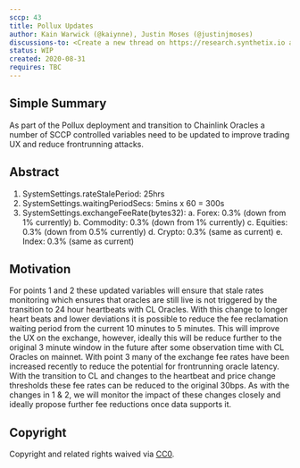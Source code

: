 ```yaml
---
sccp: 43
title: Pollux Updates
author: Kain Warwick (@kaiynne), Justin Moses (@justinjmoses)
discussions-to: <Create a new thread on https://research.synthetix.io and drop the link here>
status: WIP
created: 2020-08-31
requires: TBC
---
```



## Simple Summary
<!--"If you can't explain it simply, you don't understand it well enough." Provide a simplified and layman-accessible explanation of the SCCP.-->
As part of the Pollux deployment and transition to Chainlink Oracles a number of SCCP controlled variables need to be updated to improve trading UX and reduce frontrunning attacks.

## Abstract
<!--A short (~200 word) description of the variable change proposed.-->
1. SystemSettings.rateStalePeriod: 25hrs
2. SystemSettings.waitingPeriodSecs: 5mins x 60 = 300s
3. SystemSettings.exchangeFeeRate(bytes32):
    a. Forex: 0.3% (down from 1% currently)
    b. Commodity: 0.3% (down from 1% currently)
    c. Equities: 0.3% (down from 0.5% currently)
    d. Crypto: 0.3% (same as current)
    e. Index: 0.3% (same as current)

## Motivation
<!--The motivation is critical for SCCPs that want to update variables within Synthetix. It should clearly explain why the existing variable is not incentive aligned. SCCP submissions without sufficient motivation may be rejected outright.-->
For points 1 and 2 these updated variables will ensure that stale rates monitoring which ensures that oracles are still live is not triggered by the transition to 24 hour heartbeats with CL Oracles. With this change to longer heart beats and lower deviations it is possible to reduce the fee reclamation waiting period from the current 10 minutes to 5 minutes. This will improve the UX on the exchange, however, ideally this will be reduce further to the original 3 minute window in the future after some observation time with CL Oracles on mainnet. With point 3 many of the exchange fee rates have been increased recently to reduce the potential for frontrunning oracle latency. With the transition to CL and changes to the heartbeat and price change thresholds these fee rates can be reduced to the original 30bps. As with the changes in 1 & 2, we will monitor the impact of these changes closely and ideally propose further fee reductions once data supports it. 

## Copyright
Copyright and related rights waived via [CC0](https://creativecommons.org/publicdomain/zero/1.0/).
